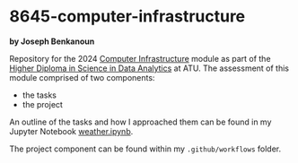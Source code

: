 # 8645-computer-infrastructure
**by Joseph Benkanoun**

Repository for the 2024 [Computer Infrastructure](https://www.gmit.ie/computer-infrastructure) module as part of the [Higher Diploma in Science in Data Analytics](https://www.gmit.ie/higher-diploma-in-science-in-computing-in-data-analytics) at ATU. The assessment of this module comprised of two components:

- the tasks
- the project

An outline of the tasks and how I approached them can be found in my Jupyter Notebook [weather.ipynb](https://github.com/JBnkn/8645-computer-infrastructure/blob/main/weather.ipynb).

The project component can be found within my <code>.github/workflows</code> folder.